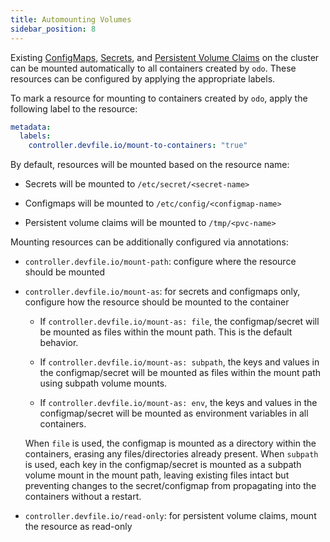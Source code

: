 ```yaml
---
title: Automounting Volumes
sidebar_position: 8
---
```


Existing [ConfigMaps](https://kubernetes.io/docs/concepts/configuration/configmap/), [Secrets](https://kubernetes.io/docs/concepts/configuration/secret/), and [Persistent Volume Claims](https://kubernetes.io/docs/concepts/storage/persistent-volumes/) on the cluster can be mounted automatically to all containers created by `odo`. These resources can be configured by applying the appropriate labels.

To mark a resource for mounting to containers created by `odo`, apply the following label to the resource:

```yaml
metadata:
  labels:
    controller.devfile.io/mount-to-containers: "true"
```

By default, resources will be mounted based on the resource name:

- Secrets will be mounted to `/etc/secret/<secret-name>`

- Configmaps will be mounted to `/etc/config/<configmap-name>`

- Persistent volume claims will be mounted to `/tmp/<pvc-name>`

Mounting resources can be additionally configured via annotations:

- `controller.devfile.io/mount-path`: configure where the resource should be mounted

- `controller.devfile.io/mount-as`: for secrets and configmaps only, configure how the resource should be mounted to the container

    - If `controller.devfile.io/mount-as: file`, the configmap/secret will be mounted as files within the mount path. This is the default behavior.

    - If `controller.devfile.io/mount-as: subpath`, the keys and values in the configmap/secret will be mounted as files within the mount path using subpath volume mounts.

    - If `controller.devfile.io/mount-as: env`, the keys and values in the configmap/secret will be mounted as environment variables in all containers.

  When `file` is used, the configmap is mounted as a directory within the containers, erasing any files/directories already present. When `subpath` is used, each key in the configmap/secret is mounted as a subpath volume mount in the mount path, leaving existing files intact but preventing changes to the secret/configmap from propagating into the containers without a restart.

- `controller.devfile.io/read-only`: for persistent volume claims, mount the resource as read-only

